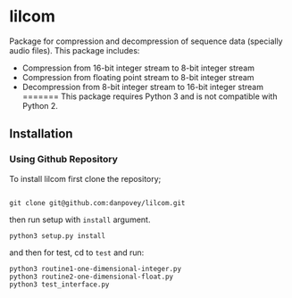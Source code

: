# lilcom


Package for compression and decompression of sequence data (specially audio files). This package includes:
* Compression from 16-bit integer stream to 8-bit integer stream
* Compression from floating point stream to 8-bit integer stream
* Decompression from 8-bit integer stream to 16-bit integer stream
=======
This package requires Python 3 and is not compatible with Python 2.

## Installation

### Using Github Repository
To install lilcom first clone the repository;
```

git clone git@github.com:danpovey/lilcom.git
```

then run setup with `install` argument.
```
python3 setup.py install
```

and then for test, cd to `test` and run:

```
python3 routine1-one-dimensional-integer.py
python3 routine2-one-dimensional-float.py
python3 test_interface.py
```

